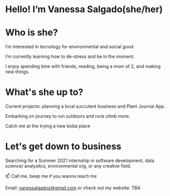 # Hello! I’m Vanessa Salgado(she/her)

# Who is she? 


I’m interested in tecnology for environmental and social good. 
 
I’m currently learning how to de-stress and be in the moment. 
 
I enjoy spending time with friends, reading, being a mom of 2, and making new things.
 
 
 # What's she up to? 
 
Current projects: planning a local succulent business and Plant Journal App. 
 
Embarking on journey to run outdoors and rock climb more. 

Catch me at the trying a new boba place 

# Let's get down to business


Searching for a Summer 2021 internship in software development, data science/ analysitcs, environmental org, or any creative field. 


📫 Call me, beep me if you wanna reach me

Email: vanessalgadoz@gmail.com or check out my website: TBA


<!---
Vanessa-Salgado/Vanessa-Salgado is a ✨ special ✨ repository because its `README.md` (this file) appears on your GitHub profile.
You can click the Preview link to take a look at your changes.
--->
